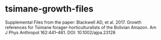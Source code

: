 # tsimane-growth-files
Supplemental Files from the paper: Blackwell AD, et al. 2017. Growth references for Tsimane forager-horticulturalists of the Bolivian Amazon. Am J Phys Anthropol 162:441–461. DOI: 10.1002/ajpa.23128
